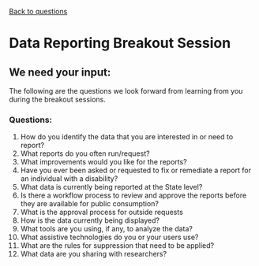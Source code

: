 [Back to questions](/os3-resources/questions/)

# Data Reporting Breakout Session

## We need your input:
The following are the questions we look forward from learning from you during the breakout sessions.

### Questions:
1. How do you identify the data that you are interested in or need to report? 
2. What reports do you often run/request?
3. What improvements would you like for the reports? 
4. Have you ever been asked or requested to fix or remediate a report for an individual with a disability?
5. What data is currently being reported at the State level? 
6. Is there a workflow process to review and approve the reports before they are available for public consumption?
7. What is the approval process for outside requests 
8. How is the data currently being displayed? 
9. What tools are you using, if any, to analyze the data?
10. What assistive technologies do you or your users use?
11. What are the rules for suppression that need to be applied?
12. What data are you sharing with researchers?
